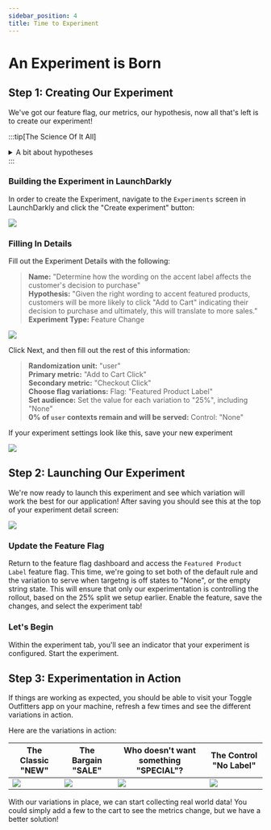 ```yaml
---
sidebar_position: 4
title: Time to Experiment
---
```


# An Experiment is Born

## Step 1: Creating Our Experiment
We've got our feature flag, our metrics, our hypothesis, now all that's left is to create our experiment!

:::tip[The Science Of It All]
<details>
<summary>A bit about hypotheses</summary>   
<p>
A well-formed hypothesis is the foundation for a great experiment. We're not all data scientists though, and LaunchDarkly is built to work for the data scientists <em>and</em> for the rest of us. In LaunchDarkly, it's easy to iterate on an experiment and evolve the parameters as you learn! LaunchDarkly has got your back too, if there's anything major wrong with your experiment, LaunchDarkly will raise the red flag for you and let you know.
</p>
</details>
:::

### Building the Experiment in LaunchDarkly
In order to create the Experiment, navigate to the `Experiments` screen in LaunchDarkly and click the "Create experiment" button:

![](@assets/img/Experimentation-Create-New-Experiment-Screen.png)

### Filling In Details 
Fill out the Experiment Details with the following:
> **Name:** "Determine how the wording on the accent label affects the customer's decision to purchase"  
> **Hypothesis:** "Given the right wording to accent featured products, customers will be more likely to click "Add to Cart" indicating their decision to purchase and ultimately, this will translate to more sales."  
> **Experiment Type:** Feature Change

![](@assets/img/new-experiment-details.png)


Click Next, and then fill out the rest of this information: 
> **Randomization unit:** "user"   
> **Primary metric:** "Add to Cart Click"  
> **Secondary metric:** "Checkout Click"     
> **Choose flag variations:** Flag: "Featured Product Label"  
> **Set audience:** Set the value for each variation to "25%", including "None"   
> **0% of `user` contexts remain and will be served:** Control: "None"

If your experiment settings look like this, save your new experiment

![](@assets/img/Experimentation-Create-New-Experiment-Details.png)

## Step 2: Launching Our Experiment
We're now ready to launch this experiment and see which variation will work the best for our application! After saving you should see this at the top of your experiment detail screen:

![](@assets/img/Experimentation-Start-Experiment.png)

### Update the Feature Flag
Return to the feature flag dashboard and access the `Featured Product Label` feature flag. This time, we're going to set both of the default rule and the variation to serve when targetng is off states to "None", or the empty string state. This will ensure that only our experimentation is controlling the rollout, based on the 25% split we setup earlier. Enable the feature, save the changes, and select the experiment tab! 

### Let's Begin 
Within the experiment tab, you'll see an indicator that your experiment is configured. Start the experiment.


## Step 3: Experimentation in Action
If things are working as expected, you should be able to visit your Toggle Outfitters app on your machine, refresh a few times and see the different variations in action.

Here are the variations in action:

| The Classic "NEW"                              | The Bargain "SALE"                               | Who doesn't want something "SPECIAL"?             | The Control "No Label"                 |
| ---------------------------------------------- | ------------------------------------------------ | ------------------------------------------------- | -------------------------------------- |
| ![](@assets/img/Experimentation-New-Gold-Goggles.png) | ![](@assets/img/Experimentation-Sale-Shady-Goggles.png) | ![](@assets/img/Experimentation-Special-Horn-Toggle.png) | ![](@assets/img/Experimentation-No-Label.png) |

With our variations in place, we can start collecting real world data! You could simply add a few to the cart to see the metrics change, but we have a better solution! 